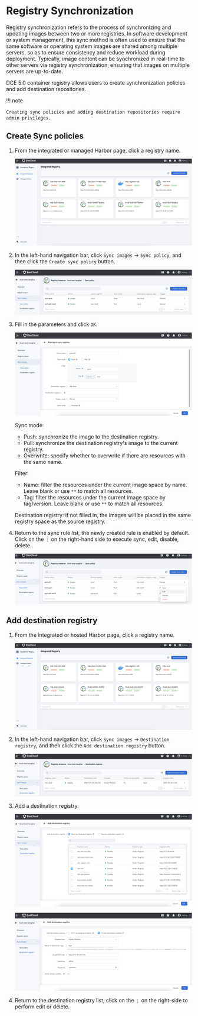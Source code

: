 # Registry Synchronization

Registry synchronization refers to the process of synchronizing and updating images between two or more registries. 
In software development or system management, this sync method is often used to ensure that the same software or operating system images are shared among multiple servers, 
so as to ensure consistency and reduce workload during deployment. Typically, image content can be synchronized in real-time to other servers via registry synchronization, 
ensuring that images on multiple servers are up-to-date.

DCE 5.0 container registry allows users to create synchronization policies and add destination repositories.

!!! note

    Creating sync policies and adding destination repositories require admin privileges.

## Create Sync policies

1. From the integrated or managed Harbor page, click a registry name.

    ![Select a registry](../images/sync00.png)

2. In the left-hand navigation bar, click `Sync images` -> `Sync policy`, and then click the `Create sync policy` button.

    ![Click the button](../images/sync01.png)

3. Fill in the parameters and click `OK`.

    ![Configure parameters](../images/sync02.png)

    Sync mode:
    - Push: synchronize the image to the destination registry.
    - Pull: synchronize the destination registry's image to the current registry.
    - Overwrite: specify whether to overwrite if there are resources with the same name.
    
    Filter:
    - Name: filter the resources under the current image space by name. Leave blank or use `**` to match all resources.
    - Tag: filter the resources under the current image space by tag/version. Leave blank or use `**` to match all resources.
    
    Destination registry: if not filled in, the images will be placed in the same registry space as the source registry.

4. Return to the sync rule list, the newly created rule is enabled by default. Click on the `⋮` on the right-hand side to execute sync, edit, disable, delete.

    ![More operations](../images/sync03.png)

## Add destination registry

1. From the integrated or hosted Harbor page, click a registry name.

    ![Select a registry](../images/sync00.png)

2. In the left-hand navigation bar, click `Sync images` -> `Destination registry`, and then click the `Add destination registry` button.

    ![Click the button](../images/target01.png)

3. Add a destination registry.

    ![Select](../images/target02.png)

    ![Customize](../images/target03.png)

4. Return to the destination registry list, click on the `⋮` on the right-side to perform edit or delete.
